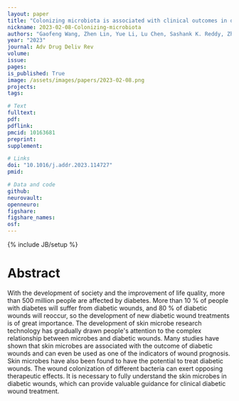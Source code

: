 ```yaml
---
layout: paper
title: "Colonizing microbiota is associated with clinical outcomes in diabetic wound healing"
nickname: 2023-02-08-Colonizing-microbiota
authors: "Gaofeng Wang, Zhen Lin, Yue Li, Lu Chen, Sashank K. Reddy, Zhiqi Hu, L.A. Garza"
year: "2023"
journal: Adv Drug Deliv Rev
volume:
issue:
pages:
is_published: True
image: /assets/images/papers/2023-02-08.png
projects: 
tags: 

# Text
fulltext:
pdf:
pdflink:
pmcid: 10163681
preprint:
supplement:

# Links
doi: "10.1016/j.addr.2023.114727"
pmid:

# Data and code
github: 
neurovault:
openneuro: 
figshare:
figshare_names:
osf:
---
```

{% include JB/setup %}

# Abstract

With the development of society and the improvement of life quality, more than 500 million people are affected by diabetes. More than 10 % of people with diabetes will suffer from diabetic wounds, and 80 % of diabetic wounds will reoccur, so the development of new diabetic wound treatments is of great importance. The development of skin microbe research technology has gradually drawn people's attention to the complex relationship between microbes and diabetic wounds. Many studies have shown that skin microbes are associated with the outcome of diabetic wounds and can even be used as one of the indicators of wound prognosis. Skin microbes have also been found to have the potential to treat diabetic wounds. The wound colonization of different bacteria can exert opposing therapeutic effects. It is necessary to fully understand the skin microbes in diabetic wounds, which can provide valuable guidance for clinical diabetic wound treatment.
